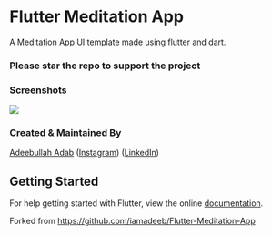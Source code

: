 # Flutter Meditation App
A Meditation App UI template made using flutter and dart.

### Please star the repo to support the project

### Screenshots

<img src="assets/pics/appShots.png"   />

### Created & Maintained By

[Adeebullah Adab](https://github.com/iamadeeb) 
([Instagram](https://www.instagram.com/iamadeeb)) ([LinkedIn](https://www.linkedin.com/in/adeebullah-adab-a95523109))



## Getting Started

For help getting started with Flutter, view the online
[documentation](https://flutter.dev/).

Forked from https://github.com/iamadeeb/Flutter-Meditation-App
